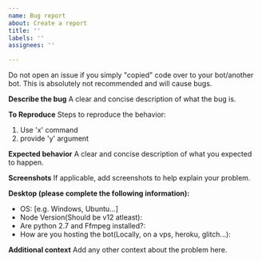 ```yaml
---
name: Bug report
about: Create a report
title: ''
labels: ''
assignees: ''

---
```


Do not open an issue if you simply "copied" code over to your bot/another bot. This is absolutely not recommended and will cause bugs.

**Describe the bug**
A clear and concise description of what the bug is.

**To Reproduce**
Steps to reproduce the behavior:
1. Use 'x' command
2. provide 'y' argument

**Expected behavior**
A clear and concise description of what you expected to happen.

**Screenshots**
If applicable, add screenshots to help explain your problem.

**Desktop (please complete the following information):**
 - OS: [e.g. Windows, Ubuntu...]
 - Node Version(Should be v12 atleast): 
 - Are python 2.7 and Ffmpeg installed?:
 - How are you hosting the bot(Locally, on a vps, heroku, glitch...):

**Additional context**
Add any other context about the problem here.
